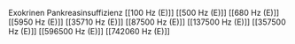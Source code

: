 Exokrinen Pankreasinsuffizienz
[[100 Hz (E)]]
[[500 Hz (E)]]
[[680 Hz (E)]]
[[5950 Hz (E)]]
[[35710 Hz (E)]]
[[87500 Hz (E)]]
[[137500 Hz (E)]]
[[357500 Hz (E)]]
[[596500 Hz (E)]]
[[742060 Hz (E)]]